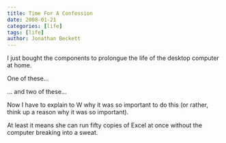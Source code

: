 ```yaml
---
title: Time For A Confession
date: 2008-01-21
categories: [life]
tags: [life]
author: Jonathan Beckett
---
```


I just bought the components to prolongue the life of the desktop computer at home.

One of these...

... and two of these...

Now I have to explain to W why it was so important to do this (or rather, think up a reason why it was so important).

At least it means she can run fifty copies of Excel at once without the computer breaking into a sweat.